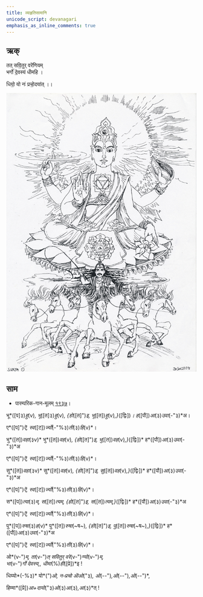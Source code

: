 ```yaml
---
title: व्याहृतिसामानि  
unicode_script: devanagari  
emphasis_as_inline_comments: true
---   
```


## ऋक्

तत् सवि॒तुर् वरे॑णियम्  
भर्गो॑ दे॒वस्य॑ धीमहि ।

धियो॒ यो नः॑ प्रचो॒दया॑त् ।।

![](../images/worlds/surya.png)

## साम

- पारम्परिक-गान-मूलम् [१९३७](https://archive.org/stream/sAmaveda-jaiminIya-paravastu-paramparA-docs/UDAKA%20SAANTHI%20SAAMAANI#page/n1/mode/1up&sa=D&ust=1542425956425000)।
<div class="audioEmbed"  caption="रामानुजार्यः 1974 " src="https://archive
.org/download/jaiminIya-sAma-gAna-paravastu-tradition-rAmAnuja/vyAhRti-sAmAni.mp3"></div>
<div class="audioEmbed"  caption="गोपालार्यः 2015  " src="https://archive
.org/download/jaiminIya-sAma-gAna-paravastu-tradition-gopAla-2015/vyAhRti-sAmAni.mp3"></div>
<div class="audioEmbed"  caption="गोपाल-विश्वासयोर् अनुवचनम् 2018  " src="https://archive
.org/download/jaiminIya-sAma-gAna-paravastu-tradition-anuvachanam-gopAla-vishvAsa-2018/vyAhRti-sAmAni.mp3"></div>
<div class="audioEmbed"  caption="गोपालपवनयोर् अनुवचनम् 2015  " src="https://archive
.org/download/jaiminIya-sAma-gAna-paravastu-tradition-anuvachanam-gopAla-pavana-2015/vyAhRti-sAmAni.mp3"></div>

भू*([प]३)*हु*(v)*,  भू*([त]३)*हु*(v)*,  {हो*([त]")*इ, भू*([त])*हु*(v)*,}*([द्विः])*। ह*([पौ])*आ*(३)*उवा*(-"३)*अ।

ए*([प]")*ऎ, स्व*([ट])*र्ज्यो*(-"%३)*ती*(३)*हि*(v)*।

भु*([त])*वहा*(३v)* भु*([त])*वह*(v)*, {हो*([त]")*इ, भु*([त])*वह*(v)*,}*([द्विः])* ह*([पौ])*आ*(३)*उवा*(-"३)*अ

ए*([प]")*ऎ, स्व*([ट])*र्ज्यो*(-"%३)*ती*(३)*हि*(v)*।

सु*([त])*वहा*(३v)* सु*([त])*वह*(v)*, {हो*([त]")*इ, सु*([त])*वह*(v)*,}*([द्विः])* ह*([पौ])*आ*(३)*उवा*(-"३)*अ

ए*([प]")*ऎ, स्व*([ट])*र्ज्यो*("%३)*ती*(३)*हि*(v)*।

स*([प])*त्या*(३)*म्, स*([त])*त्यम्,  {हो*([त]")*इ, स*([त])*त्यम्,}*([द्विः])* ह*([पौ])*आ*(३)*उवा*(-"३)*अ

ए*([प]")*ऎ, स्व*([ट])*र्ज्यो*("%३)*ती*(३)*हि*(v)*।

पु*([प])*रुषा*(३)*ह*(v)* पु*([त])*रुषा*(~ष~)*, {हो*([त]")*इ, पु*([त])*रुषा*(~ष~)*,}*([द्विः])* ह*([पौ])*आ*(३)*उवा*(-"३)*अ

ए*([प]")*ऎ, स्व*([ट])*र्ज्यो*("%३)*ती*(३)*हि*(v)*।

ओ*(v-")*म्, ता*(v-")*त् सवितुर् वरे*(v-")*ण्यो*(v-")*म्,  
भा*(v-")*र्गो देवस्य,, धीमा*(%)*ही*([प्रे])*इ !

धिय्यो*(-%३)* यो*(")*ओ, नᳶप्रचो ऒओ*("३)*, ओ*(--")*,ओ*(--")*,ओ*(--")*,

हिम्मा*([प्रे])*आ+दायो*("३)*ओ*(३)*आ*(३)*,आ*(३)*त् !
